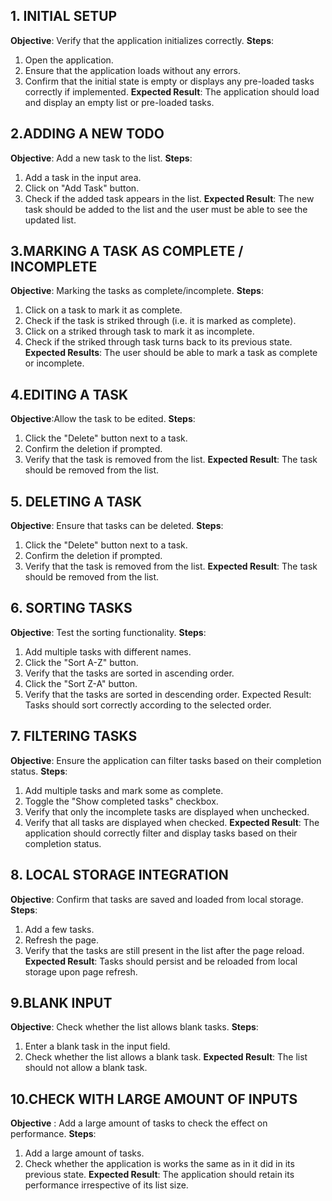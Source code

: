 ## 1. INITIAL SETUP
**Objective**: Verify that the application initializes correctly.
**Steps**:
1. Open the application.
2. Ensure that the application loads without any errors.
3. Confirm that the initial state is empty or displays any pre-loaded tasks correctly if implemented.
**Expected Result**: The application should load and display an empty list or pre-loaded tasks.

## 2.ADDING A NEW TODO
**Objective**: Add a new task to the list.
**Steps**:
1. Add a task in the input area.
2. Click on "Add Task" button.
3. Check if the added task appears in the list.
**Expected Result**: The new task should be added to the list and the user must be able to see the updated list.

## 3.MARKING A TASK AS COMPLETE / INCOMPLETE
**Objective**: Marking the tasks as complete/incomplete.
**Steps**:
1. Click on a task to mark it as complete.
2. Check if the task is striked through (i.e. it is marked as complete).
3. Click on a striked through task to mark it as incomplete.
4. Check if the striked through task turns back to its previous state.
**Expected Results**: The user should be able to mark a task as complete or incomplete.

## 4.EDITING A TASK
**Objective**:Allow the task to be edited.
**Steps**:
1. Click the "Delete" button next to a task.
2. Confirm the deletion if prompted.
3. Verify that the task is removed from the list.
**Expected Result**: The task should be removed from the list.

## 5. DELETING A TASK
**Objective**: Ensure that tasks can be deleted.
**Steps**:
1. Click the "Delete" button next to a task.
2. Confirm the deletion if prompted.
3. Verify that the task is removed from the list.
**Expected Result**: The task should be removed from the list.

## 6. SORTING TASKS
**Objective**: Test the sorting functionality.
**Steps**:
1. Add multiple tasks with different names.
2. Click the "Sort A-Z" button.
3. Verify that the tasks are sorted in ascending order.
4. Click the "Sort Z-A" button.
5. Verify that the tasks are sorted in descending order.
Expected Result: Tasks should sort correctly according to the selected order.

## 7. FILTERING TASKS
**Objective**: Ensure the application can filter tasks based on their completion status.
**Steps**:
1. Add multiple tasks and mark some as complete.
2. Toggle the "Show completed tasks" checkbox.
3. Verify that only the incomplete tasks are displayed when unchecked.
4. Verify that all tasks are displayed when checked.
**Expected Result**: The application should correctly filter and display tasks based on their completion status.

## 8. LOCAL STORAGE INTEGRATION
**Objective**: Confirm that tasks are saved and loaded from local storage.
**Steps**:
1. Add a few tasks.
2. Refresh the page.
3. Verify that the tasks are still present in the list after the page reload.
**Expected Result**: Tasks should persist and be reloaded from local storage upon page refresh.

## 9.BLANK INPUT
**Objective**: Check whether the list allows blank tasks.
**Steps**:
1. Enter a blank task in the input field.
2. Check whether the list allows a blank task.
**Expected Result**: The list should not allow a blank task.

## 10.CHECK WITH LARGE AMOUNT OF INPUTS
**Objective** : Add a large amount of tasks to check the effect on performance.
**Steps**:
1. Add a large amount of tasks.
2. Check whether the application is works the same as in it did in its previous state.
**Expected Result**: The application should retain its performance irrespective of its list size.
